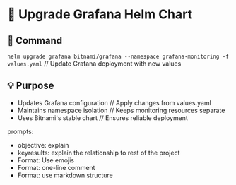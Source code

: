 # 🔄 Upgrade Grafana Helm Chart

## 🚀 Command
`helm upgrade grafana bitnami/grafana --namespace grafana-monitoring -f values.yaml` // Update Grafana deployment with new values

## 💡 Purpose
- Updates Grafana configuration // Apply changes from values.yaml
- Maintains namespace isolation // Keeps monitoring resources separate
- Uses Bitnami's stable chart // Ensures reliable deployment


prompts:
- objective: explain 
- keyresults: explain the relationship to rest of the project
- Format: Use emojis
- Format: one-line comment
- Format: use markdown structure